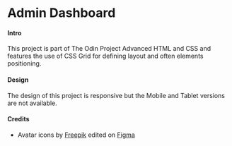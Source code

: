 # Admin Dashboard

#### Intro 

This project is part of The Odin Project Advanced HTML and CSS and features the use of CSS Grid for defining layout and often elements positioning.


#### Design

The design of this project is responsive but the Mobile and Tablet versions are not available.


#### Credits

* Avatar icons by [Freepik](https://www.freepik.com/free-vector/hand-drawn-flat-profile-icon_17539361.htm#query=avatar%20icon&position=18&from_view=keyword&track=ais#position=18&query=avatar%20icon) edited on [Figma](https://www.figma.com)